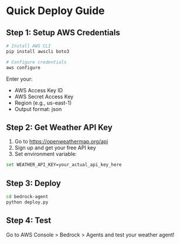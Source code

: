 # Quick Deploy Guide

## Step 1: Setup AWS Credentials
```bash
# Install AWS CLI
pip install awscli boto3

# Configure credentials
aws configure
```
Enter your:
- AWS Access Key ID
- AWS Secret Access Key
- Region (e.g., us-east-1)
- Output format: json

## Step 2: Get Weather API Key
1. Go to https://openweathermap.org/api
2. Sign up and get your free API key
3. Set environment variable:
```bash
set WEATHER_API_KEY=your_actual_api_key_here
```

## Step 3: Deploy
```bash
cd bedrock-agent
python deploy.py
```

## Step 4: Test
Go to AWS Console > Bedrock > Agents and test your weather agent!
